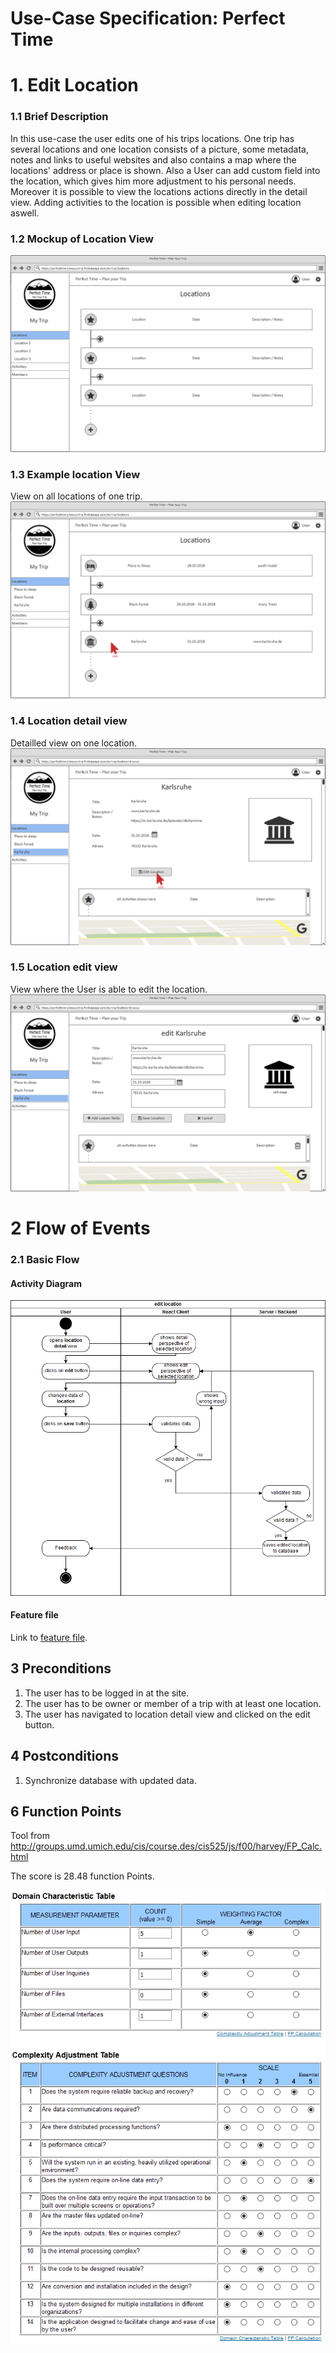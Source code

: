 # Use-Case Specification: Perfect Time
# 1. Edit Location
### 1.1 Brief Description

In this use-case the user edits one of his trips locations. One trip has several locations and one location consists of a picture, some metadata, notes and links to useful websites and also contains a map where the locations' address or place is shown.
Also a User can add custom field into the location, which gives him more adjustment to his personal needs.
Moreover it is possible to view the locations actions directly in the detail view. Adding activities to the location is possible when editing location aswell.
### 1.2 Mockup of Location View
![location view file missing][lv]

[lv]: LocationsView.png "Location View"

### 1.3 Example location View
View on all locations of one trip.
![example location view file missing][lvf]

[lvf]: LocationsViewFilled.png "Location View"

### 1.4 Location detail view
Detailled view on one location.
![location detail view file missing][ldv]

[ldv]: detailLocationFilled.png "Location View"

### 1.5 Location edit view
View where the User is able to edit the location.
![location edit view file missing][lev]

[lev]: editLocationFilled.png "Location View"

# 2 Flow of Events

### 2.1 Basic Flow
#### Activity Diagram

![activity diagram file missing][ad]

[ad]: editLocation_activityDiagramm.png "Activity Diagram"

#### Feature file

Link to [feature file](../../../cucumberTests/features/editActivity.feature).

## 3 Preconditions
1. The user has to be logged in at the site.
2. The user has to be owner or member of a trip with at least one location.
3. The user has navigated to location detail view and clicked on the edit button.

## 4 Postconditions
1. Synchronize database with updated data.

## 6 Function Points
Tool from http://groups.umd.umich.edu/cis/course.des/cis525/js/f00/harvey/FP_Calc.html

The score is 28.48 function Points.

![function points file missing][fp]

[fp]: ./EditLocation_FunctionPoints.PNG "Function Points"


